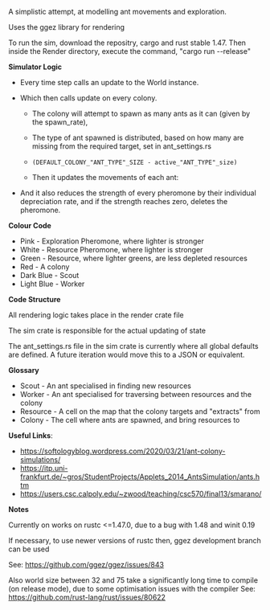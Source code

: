 A simplistic attempt, at modelling ant movements and exploration.

Uses the ggez library for rendering

To run the sim, download the repositry, cargo and rust stable 1.47.
Then inside the Render directory, execute the command, "cargo run --release"

**Simulator Logic**

* Every time step calls an update to the World instance.
* Which then calls update on every colony.
    * The colony will attempt to spawn as many ants as it can (given by the spawn_rate),

    * The type of ant spawned is distributed, based on how many are missing from the required target, set in
      ant_settings.rs
    * `(DEFAULT_COLONY_"ANT_TYPE"_SIZE - active_"ANT_TYPE"_size)`

    * Then it updates the movements of each ant:


* And it also reduces the strength of every pheromone by their individual depreciation rate, and if the strength reaches
  zero, deletes the pheromone.

**Colour Code**

* Pink - Exploration Pheromone, where lighter is stronger
* White - Resource Pheromone, where lighter is stronger
* Green - Resource, where lighter greens, are less depleted resources
* Red - A colony
* Dark Blue - Scout
* Light Blue - Worker

**Code Structure**

All rendering logic takes place in the render crate file

The sim crate is responsible for the actual updating of state

The ant_settings.rs file in the sim crate is currently where all global defaults are defined. A future iteration would move this to a
JSON or equivalent.

**Glossary**

* Scout - An ant specialised in finding new resources
* Worker - An ant specialised for traversing between resources and the colony
* Resource - A cell on the map that the colony targets and "extracts" from
* Colony - The cell where ants are spawned, and bring resources to

**Useful Links**:

* https://softologyblog.wordpress.com/2020/03/21/ant-colony-simulations/
* https://itp.uni-frankfurt.de/~gros/StudentProjects/Applets_2014_AntsSimulation/ants.htm
* https://users.csc.calpoly.edu/~zwood/teaching/csc570/final13/smarano/


**Notes**

Currently on works on rustc <=1.47.0, due to a bug with 1.48 and winit 0.19

If necessary, to use newer versions of rustc then, ggez development branch can be used

See: https://github.com/ggez/ggez/issues/843

Also world size between 32 and 75 take a significantly long time to compile (on release mode), due to some optimisation issues with the compiler
See: https://github.com/rust-lang/rust/issues/80622
